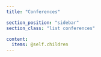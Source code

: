 ```yaml
---
title: "Conferences"

section_position: "sidebar"
section_class: "list conferences"

content:
  items: @self.children
---
```

